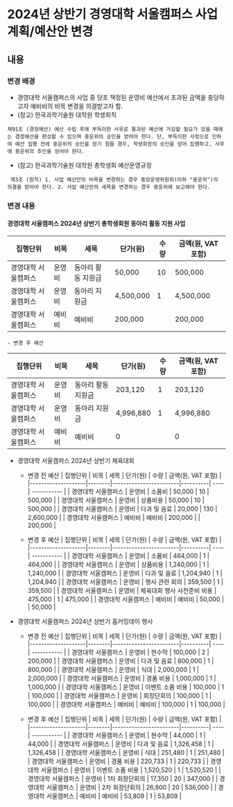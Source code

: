 2024년 상반기 경영대학 서울캠퍼스 사업계획/예산안 변경
==

## 내용

### 변경 배경

- 경영대학 서울캠퍼스의 사업 중 당초 책정된 운영비 예산에서 초과된 금액을 충당하고자 예비비의 비목 변경을 의결받고자 함.
- (참고) 한국과학기술원 대학원 학생회칙

``` 제91조 (경정예산) 예산 수립 후에 부득이한 사유로 통과된 예산에 가감할 필요가 있을 때에는 경정예산을 편성할 수 있으며 중운위의 승인을 얻어야 한다. 단, 부득이한 사정으로 인하여 예산 집행 전에 중운위의 승인을 얻기 힘들 경우, 학생회장의 승인을 얻어 집행하고, 사후에 중운위의 추인을 얻어야 한다. ```

- (참고) 한국과학기술원 대학원 총학생회 예산운영규정
  
``` 제3조 (원칙) 1. 사업 예산안의 비목을 변경하는 경우 중앙운영위원회(이하 "중운위")의 의결을 받아야 한다. 2. 사업 예산안의 세목을 변경하는 경우 중운위에 보고해야 한다.```

### 변경 내용 

#### 경영대학 서울캠퍼스 2024년 상반기 총학생회원 동아리 활동 지원 사업

| 집행단위 | 비목 | 세목 | 단가(원) | 수량 | 금액(원, VAT 포함) |
|--------------------|--------|------------------------|----------| ---- | ----------- |
| 경영대학 서울캠퍼스 | 운영비 | 동아리 활동 지원금 | 50,000 | 10 | 500,000 | 
| 경영대학 서울캠퍼스 | 운영비 | 동아리 지원금 | 4,500,000 | 1 | 4,500,000 | 
| 경영대학 서울캠퍼스 | 예비비 | 예비비 | 200,000 |  | 200,000 | 

    - 변경 후 예산
| 집행단위 | 비목 | 세목 | 단가(원) | 수량 | 금액(원, VAT 포함) |
|--------------------|--------|------------------------|----------| ---- | ----------- |
| 경영대학 서울캠퍼스 | 운영비 | 동아리 활동 지원금 | 203,120 | 1 | 203,120 | 
| 경영대학 서울캠퍼스 | 운영비 | 동아리 지원금 | 4,996,880 | 1 | 4,996,880 | 
| 경영대학 서울캠퍼스 | 예비비 | 예비비 | 0 |  | 0 | 

 - 경영대학 서울캠퍼스 2024년 상반기 체육대회

    - 변경 전 예산
| 집행단위 | 비목 | 세목 | 단가(원) | 수량 | 금액(원, VAT 포함) |
|--------------------|--------|------------------------|----------| ---- | ----------- |
| 경영대학 서울캠퍼스 | 운영비 | 소품비 | 50,000 | 10 | 500,000 | 
| 경영대학 서울캠퍼스 | 운영비 | 상품비용 | 50,000 | 10 | 500,000 |
| 경영대학 서울캠퍼스 | 운영비 | 다과 및 음료 | 20,000 | 130 | 2,600,000 |
| 경영대학 서울캠퍼스 | 예비비 | 예비비 | 200,000 |  | 200,000 | 

    - 변경 후 예산
| 집행단위 | 비목 | 세목 | 단가(원) | 수량 | 금액(원, VAT 포함) |
|--------------------|--------|------------------------|----------| ---- | ----------- |
| 경영대학 서울캠퍼스 | 운영비 | 소품비 | 464,000 | 1 | 464,000 | 
| 경영대학 서울캠퍼스 | 운영비 | 상품비용 | 1,240,000 | 1 | 1,240,000 |
| 경영대학 서울캠퍼스 | 운영비 | 다과 및 음료 | 1,204,940 | 1 | 1,204,940 |
| 경영대학 서울캠퍼스 | 운영비 | 행사 관련 회의 | 359,500 | 1 | 359,500 |
| 경영대학 서울캠퍼스 | 운영비 | 체육대회 행사 사전준비 비용 | 475,000 | 1 | 475,000 |
| 경영대학 서울캠퍼스 | 예비비 | 예비비 | 50,000 |  | 50,000 | 

 - 경영대학 서울캠퍼스 2024년 상반기 홈커밍데이 행사

    - 변경 전 예산
| 집행단위 | 비목 | 세목 | 단가(원) | 수량 | 금액(원, VAT 포함) |
|--------------------|--------|------------------------|----------| ---- | ----------- |
| 경영대학 서울캠퍼스 | 운영비 | 현수막 | 100,000 | 2 | 200,000 | 
| 경영대학 서울캠퍼스 | 운영비 | 다과 및 음료 | 800,000 | 1 | 800,000 |
| 경영대학 서울캠퍼스 | 운영비 | 식대 | 2,000,000 | 1 | 2,000,000 |
| 경영대학 서울캠퍼스 | 운영비 | 경품 비용 | 1,000,000 | 1 | 1,000,000 |
| 경영대학 서울캠퍼스 | 운영비 | 이벤트 소품 비용 | 100,000 | 1 | 100,000 |
| 경영대학 서울캠퍼스 | 운영비 | 회장단회의 | 100,000 | 1 | 100,000 |
| 경영대학 서울캠퍼스 | 예비비 | 예비비 | 100,000 | 1 | 100,000 |

    - 변경 후 예산
| 집행단위 | 비목 | 세목 | 단가(원) | 수량 | 금액(원, VAT 포함) |
|--------------------|--------|------------------------|----------| ---- | ----------- |
| 경영대학 서울캠퍼스 | 운영비 | 현수막 | 44,000 | 1 | 44,000 | 
| 경영대학 서울캠퍼스 | 운영비 | 다과 및 음료 | 1,326,458 | 1 | 1,326,458 |
| 경영대학 서울캠퍼스 | 운영비 | 식대 | 251,480 | 1 | 251,480 |
| 경영대학 서울캠퍼스 | 운영비 | 경품 비용 | 220,733 | 1 | 220,733 |
| 경영대학 서울캠퍼스 | 운영비 | 이벤트 소품 비용 | 1,520,520 | 1 | 1,520,520 |
| 경영대학 서울캠퍼스 | 운영비 | 1차 회장단회의 | 17,350 | 20 | 347,000 |
| 경영대학 서울캠퍼스 | 운영비 | 2차 회장단회의 | 26,800 | 20 | 536,000 |
| 경영대학 서울캠퍼스 | 예비비 | 예비비 | 53,809 | 1 | 53,809 |

